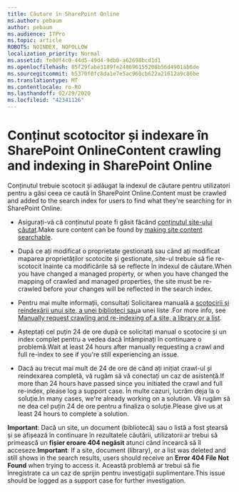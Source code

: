```yaml
---
title: Căutare în SharePoint Online
ms.author: pebaum
author: pebaum
ms.audience: ITPro
ms.topic: article
ROBOTS: NOINDEX, NOFOLLOW
localization_priority: Normal
ms.assetid: fe00f4c0-44d5-49d4-9db0-a62698bcd1d1
ms.openlocfilehash: 85f29fabe3189fe248696155208b56d4901ab6de
ms.sourcegitcommit: b5370f0fc8da1e7e5ac960cb622a21612a9c86be
ms.translationtype: MT
ms.contentlocale: ro-RO
ms.lasthandoff: 02/29/2020
ms.locfileid: "42341126"
---
```

# <a name="content-crawling-and-indexing-in-sharepoint-online"></a><span data-ttu-id="db581-102">Conținut scotocitor și indexare în SharePoint Online</span><span class="sxs-lookup"><span data-stu-id="db581-102">Content crawling and indexing in SharePoint Online</span></span>

<span data-ttu-id="db581-103">Conținutul trebuie scotocit și adăugat la indexul de căutare pentru utilizatori pentru a găsi ceea ce caută în SharePoint Online.</span><span class="sxs-lookup"><span data-stu-id="db581-103">Content must be crawled and added to the search index for users to find what they're searching for in SharePoint Online.</span></span>

- <span data-ttu-id="db581-104">Asigurați-vă că conținutul poate fi găsit făcând [conținutul site-ului căutat](https://docs.microsoft.com/sharepoint/make-site-content-searchable).</span><span class="sxs-lookup"><span data-stu-id="db581-104">Make sure content can be found by [making site content searchable](https://docs.microsoft.com/sharepoint/make-site-content-searchable).</span></span>

- <span data-ttu-id="db581-105">După ce ați modificat o proprietate gestionată sau când ați modificat maparea proprietăților scotocite și gestionate, site-ul trebuie să fie re-scotocit înainte ca modificările să se reflecte în indexul de căutare.</span><span class="sxs-lookup"><span data-stu-id="db581-105">When you have changed a managed property, or when you have changed the mapping of crawled and managed properties, the site must be re-crawled before your changes will be reflected in the search index.</span></span>

- <span data-ttu-id="db581-106">Pentru mai multe informații, consultați Solicitarea manuală a [scotocirii și reindexării unui site, a unei biblioteci sau](https://docs.microsoft.com/sharepoint/crawl-site-content)a unei liste .</span><span class="sxs-lookup"><span data-stu-id="db581-106">For more info, see [Manually request crawling and re-indexing of a site, a library or a list](https://docs.microsoft.com/sharepoint/crawl-site-content).</span></span>

- <span data-ttu-id="db581-107">Așteptați cel puțin 24 de ore după ce solicitați manual o scotocire și un index complet pentru a vedea dacă întâmpinați în continuare o problemă.</span><span class="sxs-lookup"><span data-stu-id="db581-107">Wait at least 24 hours after manually requesting a crawl and full re-index to see if you're still experiencing an issue.</span></span>

- <span data-ttu-id="db581-108">Dacă au trecut mai mult de 24 de ore de când ați inițiat crawl-ul și reindexarea completă, vă rugăm să vă conectați un caz de asistență.</span><span class="sxs-lookup"><span data-stu-id="db581-108">If more than 24 hours have passed since you initiated the crawl and full re-index, please log a support case.</span></span> <span data-ttu-id="db581-109">În multe cazuri, lucrăm deja la o soluție.</span><span class="sxs-lookup"><span data-stu-id="db581-109">In many cases, we're already working on a solution.</span></span> <span data-ttu-id="db581-110">Vă rugăm să ne dea cel puțin 24 de ore pentru a finaliza o soluție.</span><span class="sxs-lookup"><span data-stu-id="db581-110">Please give us at least 24 hours to complete a solution.</span></span>

<span data-ttu-id="db581-111">**Important**: Dacă un site, un document (bibliotecă) sau o listă a fost ștearsă și se afișează în continuare în rezultatele căutării, utilizatorii ar trebui să primească un **fișier eroare 404 negăsit** atunci când încearcă să îl acceseze.</span><span class="sxs-lookup"><span data-stu-id="db581-111">**Important**: If a site, document (library), or a list was deleted and still shows in the search results, users should receive an **Error 404 File Not Found** when trying to access it.</span></span> <span data-ttu-id="db581-112">Această problemă ar trebui să fie înregistrate ca un caz de sprijin pentru investigații suplimentare.</span><span class="sxs-lookup"><span data-stu-id="db581-112">This issue should be logged as a support case for further investigation.</span></span>



